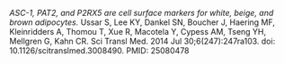---
---
_ASC-1, PAT2, and P2RX5 are cell surface markers for white, beige, and brown adipocytes._
Ussar S, Lee KY, Dankel SN, Boucher J, Haering MF, Kleinridders A, Thomou T, Xue R, Macotela Y, Cypess AM, Tseng YH, Mellgren G, Kahn CR.
Sci Transl Med. 2014 Jul 30;6(247):247ra103. doi: 10.1126/scitranslmed.3008490.
PMID: 25080478

